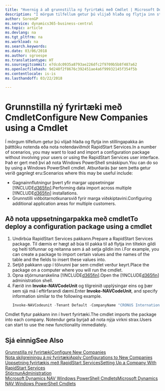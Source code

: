 ```yaml
---
title: "Hvernig á að grunnstilla ný fyrirtæki með Cmdlet | Microsoft Docs"
description: "Í mörgum tilfellum getur þú vlijað hlaða og flytja inn stillingapakka án þátttöku notenda eða nota notendaviðmót RapidStart Services. Það er gert með því að nota Windows PowerShell smáskipun."
author: SorenGP
ms.service: dynamics365-business-central
ms.topic: article
ms.devlang: na
ms.tgt_pltfrm: na
ms.workload: na
ms.search.keywords: 
ms.date: 03/06/2018
ms.author: sgroespe
ms.translationtype: HT
ms.sourcegitcommit: e7dcdc0935a8793ae226dfc2f9709b5b8f487a62
ms.openlocfilehash: 9d248f2f8676c392451ae4a6f99932145f354f5b
ms.contentlocale: is-is
ms.lasthandoff: 03/22/2018

---
```

# <a name="configure-new-companies-using-a-cmdlet"></a><span data-ttu-id="07b7e-104">Grunnstilla ný fyrirtæki með Cmdlet</span><span class="sxs-lookup"><span data-stu-id="07b7e-104">Configure New Companies using a Cmdlet</span></span>
<span data-ttu-id="07b7e-105">Í mörgum tilfellum getur þú vlijað hlaða og flytja inn stillingapakka án þátttöku notenda eða nota notendaviðmót RapidStart Services.</span><span class="sxs-lookup"><span data-stu-id="07b7e-105">In a number of scenarios, you may want to load and import a configuration package without involving your users or using the RapidStart Services user interface.</span></span> <span data-ttu-id="07b7e-106">Það er gert með því að nota Windows PowerShell smáskipun.</span><span class="sxs-lookup"><span data-stu-id="07b7e-106">You can do so by using a Windows PowerShell cmdlet.</span></span> <span data-ttu-id="07b7e-107">Atburðarás þar sem þetta getur verið gagnlegt eru:</span><span class="sxs-lookup"><span data-stu-id="07b7e-107">Scenarios where this may be useful include:</span></span>  

- <span data-ttu-id="07b7e-108">Gagnainnflutningur þvert yfir margar uppsetningar [!INCLUDE[d365fin](includes/d365fin_md.md)].</span><span class="sxs-lookup"><span data-stu-id="07b7e-108">Performing data import across multiple [!INCLUDE[d365fin](includes/d365fin_md.md)] installations.</span></span>
- <span data-ttu-id="07b7e-109">Grunnstilli viðbótarnotkunarsvið fyrir marga viðskiptavini.</span><span class="sxs-lookup"><span data-stu-id="07b7e-109">Configuring additional application areas for multiple customers.</span></span>  

## <a name="to-deploy-a-configuration-package-using-a-cmdlet"></a><span data-ttu-id="07b7e-110">Að nota uppsetningarpakka með cmdlet</span><span class="sxs-lookup"><span data-stu-id="07b7e-110">To deploy a configuration package using a cmdlet</span></span>  

1. <span data-ttu-id="07b7e-111">Undirbúa RapidStart Services pakkann.</span><span class="sxs-lookup"><span data-stu-id="07b7e-111">Prepare a RapidStart Services package.</span></span> <span data-ttu-id="07b7e-112">Til dæmis er hægt að búa til pakka til að flytja inn tiltekin gildi og heiti töflunnar og reitanna sem á að setja gildin inn í.</span><span class="sxs-lookup"><span data-stu-id="07b7e-112">For example, you can create a package to import certain values and the names of the table and the fields to insert these values into.</span></span>  
2. <span data-ttu-id="07b7e-113">Setjið pakkann upp í tölvunni þar sem cmdlet verður keyrt.</span><span class="sxs-lookup"><span data-stu-id="07b7e-113">Place the package on a computer where you will run the cmdlet.</span></span>  
3. <span data-ttu-id="07b7e-114">Opna stjórnunarskelina [!INCLUDE[d365fin](includes/d365fin_md.md)].</span><span class="sxs-lookup"><span data-stu-id="07b7e-114">Open the [!INCLUDE[d365fin](includes/d365fin_md.md)] administration shell.</span></span>  
4. <span data-ttu-id="07b7e-115">Færið inn **Invoke-NAVCodeUnit** og tilgreinið upplýsingar eins og þær sem sjá má í eftirfarandi dæmi.</span><span class="sxs-lookup"><span data-stu-id="07b7e-115">Enter **Invoke-NAVCodeUnit**, and specify information similar to the following example.</span></span>  
    ```powershell  
    Invoke-NAVCodeunit -Tenant Default -CompanyName "CRONUS International Ltd." -CodeunitId 8620 -MethodName ImportRapidStartPackage -Argument "C:TEMPRS_CONFIG.rapidstart" -ServerInstance DynamicsNAV71  

    ```
<span data-ttu-id="07b7e-116">Cmdlet flytur pakkann inn í hvert fyrirtæki.</span><span class="sxs-lookup"><span data-stu-id="07b7e-116">The cmdlet imports the package into each company.</span></span> <span data-ttu-id="07b7e-117">Notendur geta byrjað að nota nýja virkni strax.</span><span class="sxs-lookup"><span data-stu-id="07b7e-117">Users can start to use the new functionality immediately.</span></span>  

## <a name="see-also"></a><span data-ttu-id="07b7e-118">Sjá einnig</span><span class="sxs-lookup"><span data-stu-id="07b7e-118">See Also</span></span>  
[<span data-ttu-id="07b7e-119">Grunnstilla ný fyrirtæki</span><span class="sxs-lookup"><span data-stu-id="07b7e-119">Configure New Companies</span></span>](admin-how-to-configure-new-companies.md)  
[<span data-ttu-id="07b7e-120">Nota skilgreiningu á ný fyrirtæki</span><span class="sxs-lookup"><span data-stu-id="07b7e-120">Apply Configurations to New Companies</span></span>](admin-apply-configuration-to-new-companies.md)  
[<span data-ttu-id="07b7e-121">Uppsetning fyrirtækis með RapidStart Services</span><span class="sxs-lookup"><span data-stu-id="07b7e-121">Setting Up a Company With RapidStart Services</span></span>](admin-set-up-a-company-with-rapidstart.md)  
[<span data-ttu-id="07b7e-122">Stjórnun</span><span class="sxs-lookup"><span data-stu-id="07b7e-122">Administration</span></span>](admin-setup-and-administration.md)  
[<span data-ttu-id="07b7e-123">Microsoft Dynamics NAV Windows PowerShell Cmdlets</span><span class="sxs-lookup"><span data-stu-id="07b7e-123">Microsoft Dynamics NAV Windows PowerShell Cmdlets</span></span>](/dynamics-nav/microsoft-dynamics-nav-windows-powershell-cmdlets)

